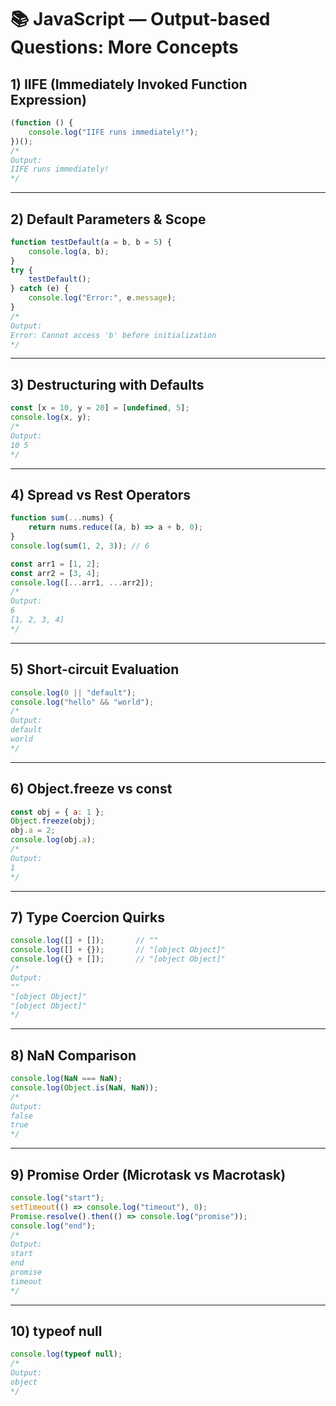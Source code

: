 # 📚 JavaScript — Output-based Questions: More Concepts

## 1) IIFE (Immediately Invoked Function Expression)
```javascript
(function () {
    console.log("IIFE runs immediately!");
})();
/*
Output:
IIFE runs immediately!
*/
```

---

## 2) Default Parameters & Scope
```javascript
function testDefault(a = b, b = 5) {
    console.log(a, b);
}
try {
    testDefault();
} catch (e) {
    console.log("Error:", e.message);
}
/*
Output:
Error: Cannot access 'b' before initialization
*/
```

---

## 3) Destructuring with Defaults
```javascript
const [x = 10, y = 20] = [undefined, 5];
console.log(x, y);
/*
Output:
10 5
*/
```

---

## 4) Spread vs Rest Operators
```javascript
function sum(...nums) {
    return nums.reduce((a, b) => a + b, 0);
}
console.log(sum(1, 2, 3)); // 6

const arr1 = [1, 2];
const arr2 = [3, 4];
console.log([...arr1, ...arr2]);
/*
Output:
6
[1, 2, 3, 4]
*/
```

---

## 5) Short-circuit Evaluation
```javascript
console.log(0 || "default"); 
console.log("hello" && "world");
/*
Output:
default
world
*/
```

---

## 6) Object.freeze vs const
```javascript
const obj = { a: 1 };
Object.freeze(obj);
obj.a = 2;
console.log(obj.a);
/*
Output:
1
*/
```

---

## 7) Type Coercion Quirks
```javascript
console.log([] + []);       // ""
console.log([] + {});       // "[object Object]"
console.log({} + []);       // "[object Object]"
/*
Output:
""
"[object Object]"
"[object Object]"
*/
```

---

## 8) NaN Comparison
```javascript
console.log(NaN === NaN);          
console.log(Object.is(NaN, NaN));  
/*
Output:
false
true
*/
```

---

## 9) Promise Order (Microtask vs Macrotask)
```javascript
console.log("start");
setTimeout(() => console.log("timeout"), 0);
Promise.resolve().then(() => console.log("promise"));
console.log("end");
/*
Output:
start
end
promise
timeout
*/
```

---

## 10) typeof null
```javascript
console.log(typeof null);
/*
Output:
object
*/
```
